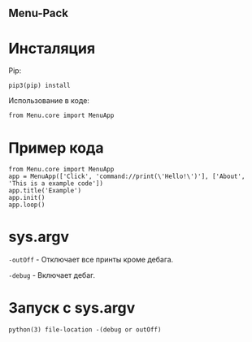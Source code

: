 ## Menu-Pack

# Инсталяция

Pip:

```pip3(pip) install```

Использование в коде:

`from Menu.core import MenuApp`

# Пример кода

```
from Menu.core import MenuApp
app = MenuApp(['Click', 'command://print(\'Hello!\')'], ['About', 'This is a example code'])
app.title('Example')
app.init()
app.loop()
```

# sys.argv

`-outOff` - Отключает все принты кроме дебага.

`-debug` - Включает дебаг.

# Запуск с sys.argv

`python(3) file-location -(debug or outOff)`
